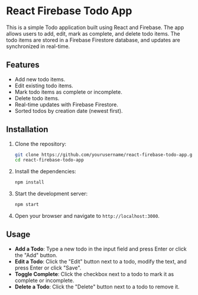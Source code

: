 # React Firebase Todo App

This is a simple Todo application built using React and Firebase. The app allows users to add, edit, mark as complete, and delete todo items. The todo items are stored in a Firebase Firestore database, and updates are synchronized in real-time.

## Features

- Add new todo items.
- Edit existing todo items.
- Mark todo items as complete or incomplete.
- Delete todo items.
- Real-time updates with Firebase Firestore.
- Sorted todos by creation date (newest first).

## Installation

1. Clone the repository:

    ```bash
    git clone https://github.com/yourusername/react-firebase-todo-app.git
    cd react-firebase-todo-app
    ```

2. Install the dependencies:

    ```bash
    npm install
    ```

4. Start the development server:

    ```bash
    npm start
    ```

5. Open your browser and navigate to `http://localhost:3000`.

## Usage

- **Add a Todo**: Type a new todo in the input field and press Enter or click the "Add" button.
- **Edit a Todo**: Click the "Edit" button next to a todo, modify the text, and press Enter or click "Save".
- **Toggle Complete**: Click the checkbox next to a todo to mark it as complete or incomplete.
- **Delete a Todo**: Click the "Delete" button next to a todo to remove it.


